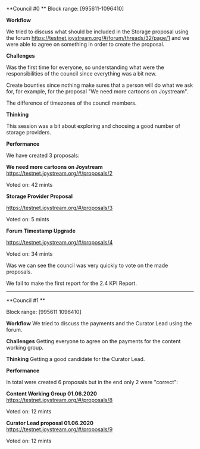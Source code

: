 **Council #0 **
Block range: 
\[995611-1096410\]

**Workflow**

We tried to discuss what should be included in the Storage proposal using the forum
https://testnet.joystream.org/#/forum/threads/32/page/1 and we were able to agree on something in order to create the proposal.

**Challenges** 

Was the first time for everyone, so understanding what were the responsibilities of the council since everything was a bit new.

Create bounties since nothing make sures that a person will do what we ask for, for example, for the proposal "We need more cartoons on Joystream".

The difference of timezones of the council members.


**Thinking** 

This session was a bit about exploring and choosing a good number of storage providers.


**Performance**

We have created 3 proposals:

**We need more cartoons on Joystream**
https://testnet.joystream.org/#/proposals/2

Voted on: 42 mints


**Storage Provider Proposal**

https://testnet.joystream.org/#/proposals/3

Voted on: 5 mints


**Forum Timestamp Upgrade**

https://testnet.joystream.org/#/proposals/4

Voted on: 34 mints

Was we can see the council was very quickly to vote on the made proposals.

We fail to make the first report for the 2.4 KPI Report.

----------------------------------

**Council #1 **

Block range: \[995611 1096410\]

**Workflow**
We tried to discuss the payments and the Curator Lead using the forum.

**Challenges** 
Getting everyone to agree on the payments for the content working group.

**Thinking** 
Getting a good candidate for the Curator Lead.

**Performance**

In total were created 6 proposals but in the end only 2 were "correct":

**Content Working Group 01.06.2020**
https://testnet.joystream.org/#/proposals/8

Voted on: 12 mints

**Curator Lead proposal 01.06.2020**
https://testnet.joystream.org/#/proposals/9

Voted on: 12 mints
